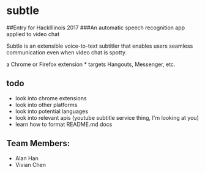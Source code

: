 # subtle
##Entry for HackIllinois 2017
###An automatic speech recognition app applied to video chat

Subtle is an extensible voice-to-text subtitler that enables users seamless communication even when video chat is spotty. 

a Chrome or Firefox extension 
	* targets Hangouts, Messenger, etc.

	
## todo
* look into chrome extensions
* look into other platforms
* look into potential languages
* look into relevant apis (youtube subtitle service thing, I'm looking at you)
* learn how to format README.md docs


## Team Members: 
* Alan Han
* Vivian Chen